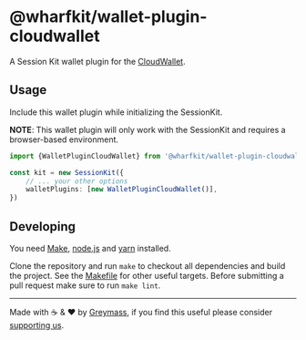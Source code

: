 # @wharfkit/wallet-plugin-cloudwallet

A Session Kit wallet plugin for the [CloudWallet](https://mycloudwallet.com).

## Usage

Include this wallet plugin while initializing the SessionKit.

**NOTE**: This wallet plugin will only work with the SessionKit and requires a browser-based environment.

```ts
import {WalletPluginCloudWallet} from '@wharfkit/wallet-plugin-cloudwallet'

const kit = new SessionKit({
    // ... your other options
    walletPlugins: [new WalletPluginCloudWallet()],
})
```

## Developing

You need [Make](https://www.gnu.org/software/make/), [node.js](https://nodejs.org/en/) and [yarn](https://classic.yarnpkg.com/en/docs/install) installed.

Clone the repository and run `make` to checkout all dependencies and build the project. See the [Makefile](./Makefile) for other useful targets. Before submitting a pull request make sure to run `make lint`.

---

Made with ☕️ & ❤️ by [Greymass](https://greymass.com), if you find this useful please consider [supporting us](https://greymass.com/support-us).

